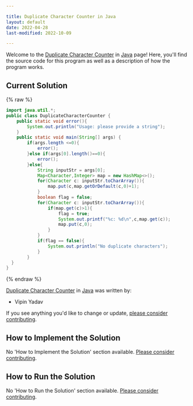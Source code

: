 ```yaml
---

title: Duplicate Character Counter in Java
layout: default
date: 2022-04-28
last-modified: 2022-10-09

---
```


Welcome to the [Duplicate Character Counter](https://sampleprograms.io/projects/duplicate-character-counter) in [Java](https://sampleprograms.io/languages/java) page! Here, you'll find the source code for this program as well as a description of how the program works.

## Current Solution

{% raw %}

```java
import java.util.*;
public class DuplicateCharacterCounter {
    public static void error(){
        System.out.println("Usage: please provide a string");
    }
    public static void main(String[] args) {
        if(args.length <=0){
            error();
        }else if(args[0].length()==0){
            error();
        }else{
            String inputStr = args[0];
            Map<Character,Integer> map = new HashMap<>();
            for(Character c: inputStr.toCharArray()){
                map.put(c,map.getOrDefault(c,0)+1);
            }
            boolean flag = false;
            for(Character c: inputStr.toCharArray()){
                if(map.get(c)>1){
                    flag = true;
                    System.out.printf("%c: %d\n",c,map.get(c));
                    map.put(c,0);
                }
            }
            if(flag == false){
                System.out.println("No duplicate characters");
            }
        }
  }
}
```

{% endraw %}

[Duplicate Character Counter](https://sampleprograms.io/projects/duplicate-character-counter) in [Java](https://sampleprograms.io/languages/java) was written by:

- Vipin Yadav

If you see anything you'd like to change or update, [please consider contributing](https://github.com/TheRenegadeCoder/sample-programs).

## How to Implement the Solution

No 'How to Implement the Solution' section available. [Please consider contributing](https://github.com/TheRenegadeCoder/sample-programs-website).

## How to Run the Solution

No 'How to Run the Solution' section available. [Please consider contributing](https://github.com/TheRenegadeCoder/sample-programs-website).